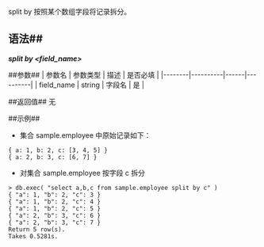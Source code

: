 
split by 按照某个数组字段将记录拆分。

## 语法##
***split by \<field_name\>***

##参数##
| 参数名 | 参数类型 | 描述 | 是否必填 |
|--------|----------|------|----------|
| field_name | string | 字段名  | 是 |

##返回值##
无 

##示例##

   * 集合 sample.employee 中原始记录如下：

   ```
   { a: 1, b: 2, c: [3, 4, 5] }
   { a: 2, b: 3, c: [6, 7] }
   ```

   * 对集合 sample.employee 按字段 c 拆分 

   ```lang-javascript
   > db.exec( "select a,b,c from sample.employee split by c" )
   { "a": 1, "b": 2, "c": 3 }
   { "a": 1, "b": 2, "c": 4 }
   { "a": 1, "b": 2, "c": 5 }
   { "a": 2, "b": 3, "c": 6 }
   { "a": 2, "b": 3, "c": 7 }
   Return 5 row(s).
   Takes 0.5281s.
   ```
